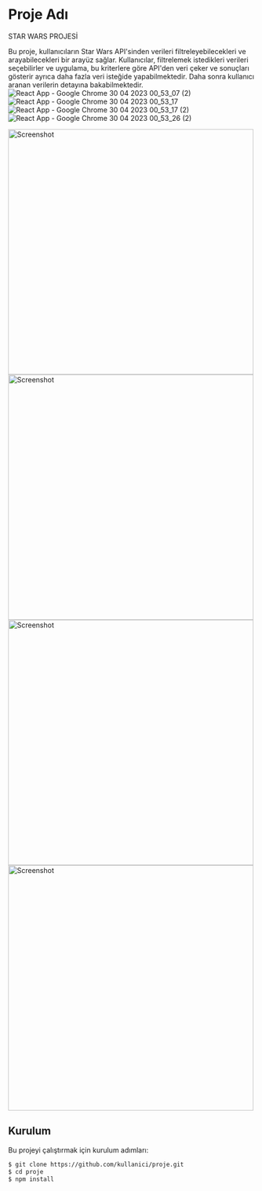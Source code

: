 # Proje Adı

STAR WARS PROJESİ

 Bu proje, kullanıcıların Star Wars API'sinden verileri filtreleyebilecekleri ve arayabilecekleri bir arayüz sağlar. Kullanıcılar, filtrelemek istedikleri verileri seçebilirler ve uygulama, bu kriterlere göre API'den veri çeker ve sonuçları gösterir ayrıca daha fazla veri isteğide yapabilmektedir. Daha sonra kullanıcı aranan verilerin detayına bakabilmektedir.
![React App - Google Chrome 30 04 2023 00_53_07 (2)](https://user-images.githubusercontent.com/81915186/235326773-35ab0258-9b2a-429a-a4a0-b81fd668f59b.png)
![React App - Google Chrome 30 04 2023 00_53_17](https://user-images.githubusercontent.com/81915186/235326734-826cc9e0-e1fc-4db8-8a0a-8a70b31f98cc.png)
![React App - Google Chrome 30 04 2023 00_53_17 (2)](https://user-images.githubusercontent.com/81915186/235326800-d4468908-70c7-41c6-9f7f-6f58bcec978f.png)
![React App - Google Chrome 30 04 2023 00_53_26 (2)](https://user-images.githubusercontent.com/81915186/235326811-9db64ff0-8fc9-490f-b7d0-c57ed346d14e.png)

<img src="https://user-images.githubusercontent.com/81915186/235326773-35ab0258-9b2a-429a-a4a0-b81fd668f59b.png" alt="Screenshot" width="500">

<img src="https://user-images.githubusercontent.com/81915186/235326734-826cc9e0-e1fc-4db8-8a0a-8a70b31f98cc.png" alt="Screenshot" width="500">

<img src="https://user-images.githubusercontent.com/81915186/235326800-d4468908-70c7-41c6-9f7f-6f58bcec978f.png" alt="Screenshot" width="500">

<img src="https://user-images.githubusercontent.com/81915186/235326811-9db64ff0-8fc9-490f-b7d0-c57ed346d14e.png" alt="Screenshot" width="500">



## Kurulum

Bu projeyi çalıştırmak için kurulum adımları:

```sh
$ git clone https://github.com/kullanici/proje.git
$ cd proje
$ npm install
